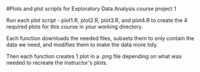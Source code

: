#Plots and plot scripts for Exploratory Data Analysis course project 1

Run each plot script - plot1.R, plot2.R, plot3.R, and plot4.R to create the 4 required plots for this course in your working directory. 

Each function downloads the needed files, subsets them to only contain the data we need, and modifies them to make the data more tidy.

Then each function creates 1 plot in a .png file depending on what was needed to recreate the instructor's plots.